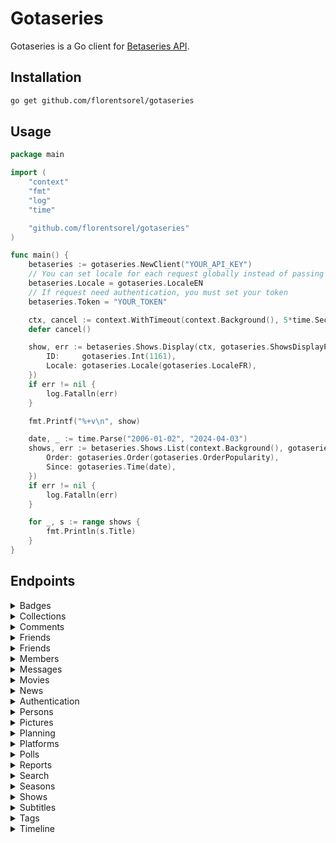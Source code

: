 # Gotaseries

Gotaseries is a Go client for [Betaseries API](https://developers.betaseries.com/docs/making-requests).

## Installation

```bash
go get github.com/florentsorel/gotaseries
```

## Usage

```go
package main

import (
	"context"
	"fmt"
	"log"
	"time"

	"github.com/florentsorel/gotaseries"
)

func main() {
	betaseries := gotaseries.NewClient("YOUR_API_KEY")
	// You can set locale for each request globally instead of passing it to each params
	betaseries.Locale = gotaseries.LocaleEN
	// If request need authentication, you must set your token
	betaseries.Token = "YOUR_TOKEN"

	ctx, cancel := context.WithTimeout(context.Background(), 5*time.Second)
	defer cancel()

	show, err := betaseries.Shows.Display(ctx, gotaseries.ShowsDisplayParams{
		ID:     gotaseries.Int(1161),
		Locale: gotaseries.Locale(gotaseries.LocaleFR),
	})
	if err != nil {
		log.Fatalln(err)
	}

	fmt.Printf("%+v\n", show)

	date, _ := time.Parse("2006-01-02", "2024-04-03")
	shows, err := betaseries.Shows.List(context.Background(), gotaseries.ShowsListParams{
		Order: gotaseries.Order(gotaseries.OrderPopularity),
		Since: gotaseries.Time(date),
	})
	if err != nil {
		log.Fatalln(err)
	}

	for _, s := range shows {
		fmt.Println(s.Title)
	}
}
```

## Endpoints
<details>
  <summary>Badges</summary>

  - [ ] Returns badge details (GET /badges/badge)
</details>

<details>
  <summary>Collections</summary>

  - [ ] Display collection's data (GET /collections/collection) 
  - [ ] Delete a collection from the identified user [Premium feature] (DELETE /collections/collection) - Token
  - [ ] Create/Update a collection for the identified user [Premium feature] (POST /collections/collection) - Token
  - [ ] Display the list of all collections of the member (GET /collections/list) - Token or ID parameter
</details>

<details>
  <summary>Comments</summary>

  - [ ] Get comments (GET /comments/comments)
  - [ ] Retrieve a given comment (GET /comments/comment)
  - [ ] Create or edit a comment for the specified item (POST /comments/comment) - Token
  - [ ] Delete a comment from the identified user (DELETE /comments/comment) - Token
  - [ ] Retrieve the replies of a given comment (GET /comments/replies)
  - [ ] Create a comment for an event (POST /comments/comment_event) - Token
  - [ ] Subscribe the member to email notifications for the given item (POST /comments/subscription) - Token
  - [ ] Unsubscribe the member from email notifications for the given item (DELETE /comments/subscription) - Token
  - [ ] Add a vote for the user for the given comment (POST /comments/thumb) - Token
  - [ ] Remove the user's vote for the given comment (DELETE /comments/thumb) - Token
  - [ ] Retrieve the status of comments on the given item (closed or open) (GET /comments/status)
</details>
<details>
  <summary>Friends</summary>

  - [ ] Rate an episode (POST /episodes/note) - Token
  - [ ] Remove a rating (DELETE /episodes/note) - Token
  - [ ] Retrieve the list of episodes to watch. (GET /episodes/list) - Token
  - [ ] Mark an episode as downloaded (POST /episodes/downloaded) - Token
  - [ ] Remove the downloaded mark (DELETE /episodes/downloaded) - Token
  - [ ] Mark an episode as watched (POST /episodes/watched) - Token
  - [ ] Unmark an episode as watched (DELETE /episodes/watched) - Token
  - [ ] Display information of an episode (GET /episodes/display)
  - [ ] Retrieve episode information (GET /episodes/scraper) - Token
  - [ ] Retrieve episode information (GET /episodes/search) - Token
  - [ ] Retrieve the latest aired episode (GET /episodes/latest) - Token
  - [ ] Retrieve the next episode (GET /episodes/next) - Token
  - [ ] Mark an episode as not to watch (POST /episodes/hidden) - Token
  - [ ] Remove an episode from the hidden list (DELETE /episodes/hidden) - Token
  - [ ] Retrieve the list of watched and unrated episodes (GET /episodes/unrated) - Token
</details>
<details>
  <summary>Friends</summary>

  - [ ] Retrieves friends List (GET /friends/list) - Token or ID parameter
  - [ ] Retrieves sent requests (GET /friends/sent) - Token
  - [ ] Adds a friend (POST /friends/friend) - Token
  - [ ] Removes a friend (DELETE /friends/friend) - Token
  - [ ] Blocks a user (POST /friends/block) - Token
  - [ ] Unblocks a user (DELETE /friends/block) - Token
</details>
<details>
<summary>Members</summary>

  - [ ] Deletes filter (DELETE /profile-filters/filter) - Token
  - [ ] Retrieves member options (GET /members/options) - Token
  - [ ] Standard member authentication (POST /members/auth)
  - [ ] OAuth Authentication (POST /members/oauth)
  - [ ] OAuth2 Access Token (POST /members/access_token)
  - [ ] Returns member information (GET /members/infos)
  - [ ] Returns available usernames (GET /members/username)
  - [ ] Modifies user option (POST /members/option) - Token
  - [ ] Checks token activity (GET /members/is_active) - Token
  - [ ] Destroys active token (DELETE /members/destroy) - Token
  - [ ] Displays member badges (GET /members/badges)
  - [ ] Displays latest notifications (GET /members/notifications) - Token
  - [ ] Deletes a notification (DELETE /members/notification) - Token
  - [ ] Creates new member account (POST /members/signup)
  - [ ] Member search (GET /members/search)
  - [ ] Searches members among friends (GET /members/sync) - Token
  - [ ] Password reset email (POST /members/lost)
  - [ ] Uploads and replaces user avatar (POST /members/avatar) - Token
  - [ ] Deletes user avatar (DELETE /members/avatar) - Token
  - [ ] Uploads user banner (POST /members/banner) - Token
  - [ ] Remove the banner (DELETE /members/banner) - Token
  - [ ] Change the locale (POST /members/locale) - Token
  - [ ] Retrieve the email address (GET /members/email) - Token
  - [ ] Change the email address (POST /members/email) - Token
  - [ ] Change the password (POST /members/password) - Token
  - [ ] Returns yearly member statistics (GET /members/year)
  - [ ] Initiates account deletion process (POST /members/delete) - Token
</details>
<details>
  <summary>Messages</summary>

  - [ ] Retrieve the member's inbox (GET /messages/inbox) - Token
  - [ ] Retrieve a discussion (GET /messages/discussion) - Token
  - [ ] Mark a message as read (POST /messages/read) - Token
  - [ ] Delete a message (DELETE /messages/message) - Token
  - [ ] Send a message (POST /messages/message) - Token
</details>
<details>
  <summary>Movies</summary>

  - [ ] Show movie details (GET /movies/movie)
  - [ ] Add or update a movie (POST /movies/movie) - Token
  - [ ] Remove a movie (DELETE /movies/movie) - Token
  - [ ] Display the list of all movies (GET /movies/list)
  - [ ] Display all movies of a member (GET /movies/member) - Token or ID parameter
  - [ ] Display a random movie (GET /movies/random)
  - [ ] Search for a movie (GET /movies/search)
  - [ ] Retrieve movie information (GET /movies/scraper) - Token
  - [ ] Display all available genres (GET /movies/genres)
  - [ ] Rate a movie (POST /movies/note) - Token
  - [ ] Remove a movie rating (DELETE /movies/note) - Token
  - [ ] Retrieve similar movies (GET /movies/similars)
  - [ ] Retrieve the cast of the movie. (GET /movies/characters)
  - [ ] Retrieve favorite movies (GET /movies/favorites) - Token or ID parameter
  - [ ] Add a favorite movie (POST /movies/favorite) - Token
  - [ ] Remove a favorite movie (DELETE /movies/favorite) - Token
  - [ ] Display upcoming movies (GET /movies/upcoming)
  - [ ] Display movies to discover (GET /movies/discover)
  - [ ] Display blog articles about the movie (GET /movies/articles)
</details>
<details>
  <summary>News</summary>

  - [ ] Display the latest news (GET /news/last)
</details>
<details>
  <summary>Authentication</summary>

  - [ ] Retrieve an access token with the code provided by OAuth 2 authentication (POST /oauth2/access_token)
  - [ ] Retrieve a code to present to the user for identification on a remote device (e.g., Television) (POST /oauth2/device)
</details>
<details>
  <summary>Persons</summary>

  - [ ] Display details of the actor (GET /persons/person)
  - [ ] Display news articles (GET /persons/articles)
</details>
<details>
  <summary>Pictures</summary>

  - [ ] Return a picture of the member (GET /pictures/picture)
  - [ ] Return a picture of the episode (GET /pictures/episodes)
  - [ ] Return a picture of the show (GET /pictures/shows)
  - [ ] Return an image of the badge (32x32) (GET /pictures/badges)
  - [ ] Return an image of the character (GET /pictures/characters)
  - [ ] Return an image of the person (GET /pictures/persons)
  - [ ] Return an image of the movie (GET /pictures/movies)
  - [ ] Return an image of the show's season (GET /pictures/seasons)
  - [ ] Return an image of the SVOD or VOD platform (GET /pictures/platforms)
</details>
<details>
  <summary>Planning</summary>

  - [ ] Display all episodes broadcasted (GET /planning/general)
  - [ ] Display the schedule (GET /planning/member) - Token or ID parameter
  - [ ] Display only the first episode of the upcoming series (GET /planning/incoming)
</details>
<details>
  <summary>Platforms</summary>

  - [ ] Display the SVOD and VOD platforms available in the country (GET /platforms/list)
  - [ ] Display the different services a user can have (GET /platforms/services) - Token or ID parameter
  - [ ] Add the service to the user's subscriptions (POST /platforms/service) - Token
  - [ ] Remove the service from the user's subscriptions (DELETE /platforms/service) - Token
</details>
<details>
  <summary>Polls</summary>

  - [ ] Display the latest active poll (GET /polls/last)
  - [ ] Display the details of a poll (GET /polls/poll)
  - [ ] Display the latest active poll (GET /polls/target)
  - [ ] Display all polls (GET /polls/list)
  - [ ] Send a response to a poll (POST /polls/answer)
</details>
<details>
  <summary>Reports</summary>
  
  - [ ] Create a report for the element (POST /reports/report) - Token
  - [ ] Request an update for the element (POST /reports/update) - Token
</details>
<details>
  <summary>Search</summary>

  - [ ] Return search results for all types of elements. (GET /search/all)
  - [ ] Return series search results with advanced filters. (GET /search/shows)
  - [ ] Return movie search results with advanced filters. (GET /search/movies)
</details>
<details>
  <summary>Seasons</summary>

  - [ ] Mark all episodes of a season as watched (POST /seasons/watched) - Token
  - [ ] Remove all episodes of a season from watched (DELETE /seasons/watched) - Token
  - [ ] Mark all episodes of a season as hidden (POST /seasons/hide) - Token
  - [ ] Remove all episodes of a season from hidden (DELETE /seasons/hide) - Token
  - [ ] Rate a season (POST /seasons/note) - Token
  - [ ] Remove a rating from a season (DELETE /seasons/note) - Token
</details>
<details>
  <summary>Shows</summary>

  - [x] Rate a series (POST /shows/note) - Token
  - [x] Delete a series rating (DELETE /shows/note) - Token
  - [x] Search for a series, with member information if a token is provided (GET shows/search)
  - [x] Display information about a series (GET /shows/display)
  - [x] Display the list of all series (GET /shows/list)
  - [x] Display a random series (GET /shows/random)
  - [x] Display episodes of a series (GET /shows/episodes)
  - [x] Add a series to the member's account (POST /shows/show) - Token
  - [x] Remove a series from the member's account (DELETE /shows/show) - Token
  - [x] Archive a series in the member's account (POST /shows/archive) - Token
  - [x] Remove a series from the archives of the member's account (DELETE /shows/archive) - Token
  - [x] Create a series recommendation from a member to a friend (POST /shows/recommendation) - Token
  - [x] Delete a sent or received series recommendation (DELETE /shows/recommendation) - Token
  - [x] Change the status of a received series recommendation (PUT /shows/recommendation) - Token
  - [x] Retrieve recommendations received by the identified user (GET /shows/recommendation) - Token
  - [x] Retrieve series marked as similar (GET /shows/similars)
  - [x] Retrieve videos associated with the series (GET /shows/videos)
  - [x] Retrieve characters of the series (GET /shows/characters)
  - [x] Retrieve images of the series (GET /shows/pictures)
  - [x] Retrieve the favorite series of the member (GET /shows/favorites) - Token or ID parameter
  - [x] Add a favorite series to the profile of the identified member (POST /shows/favorite) - Token
  - [x] Remove a favorite series from the profile of the identified member (DELETE /shows/favorite) - Token
  - [x] Update tags for the given series of the identified member (POST /shows/tags) - Token
  - [x] Display the list of all series of the member with tags (GET /shows/member) - Token or ID parameter
  - [x] Display the list of series to discover (GET /shows/discover)
  - [x] Display the list of series to discover on major SVoD platforms (GET /shows/discover_platforms)
  - [x] Display the list of available series genres (GET /shows/genres)
  - [x] Display the seasons of the series (GET /shows/seasons)
  - [x] Display blog articles that talk about the series (GET /shows/articles)
  - [ ] Retrieve the list of finished and unrated series (GET /shows/unrated) - Token
</details>
<details>
  <summary>Subtitles</summary>

  - [ ] Display the latest subtitles retrieved by BetaSeries (GET /subtitles/last)
  - [ ] Display subtitles for a given show (GET /subtitles/show)
  - [ ] Display subtitles for a given episode (GET /subtitles/episode)
  - [ ] Display subtitles for a season or all seasons (GET /subtitles/season)
  - [ ] Reports subtitles as incorrect to be removed from the list. (POST /subtitles/report) - Token
</details>
<details>
  <summary>Tags</summary>

  - [ ] Display all tags created by the connected member (GET /tags/list) - Token
  - [ ] Add a tag (or several) for the show (or movie) for the connected member (POST /tags/show) - Token
  - [ ] Remove a tag for the show (or movie) for the connected member (DELETE /tags/show) - Token
</details>
<details>
  <summary>Timeline</summary>

  - [ ] Display the latest events on the site (GET /timeline/home)
  - [ ] Display the latest events of the friends of the identified member (GET /timeline/feed) - Token
  - [ ] Display the latest events of the friends of the identified member (GET /timeline/friends) - Token
  - [ ] Display the latest events of the specified member (GET /timeline/member)
  - [ ] Display a particular event (GET /timeline/event)
  - [ ] Display the latest events of the connected member about the specified show (GET /timeline/show) - Token
</details>
